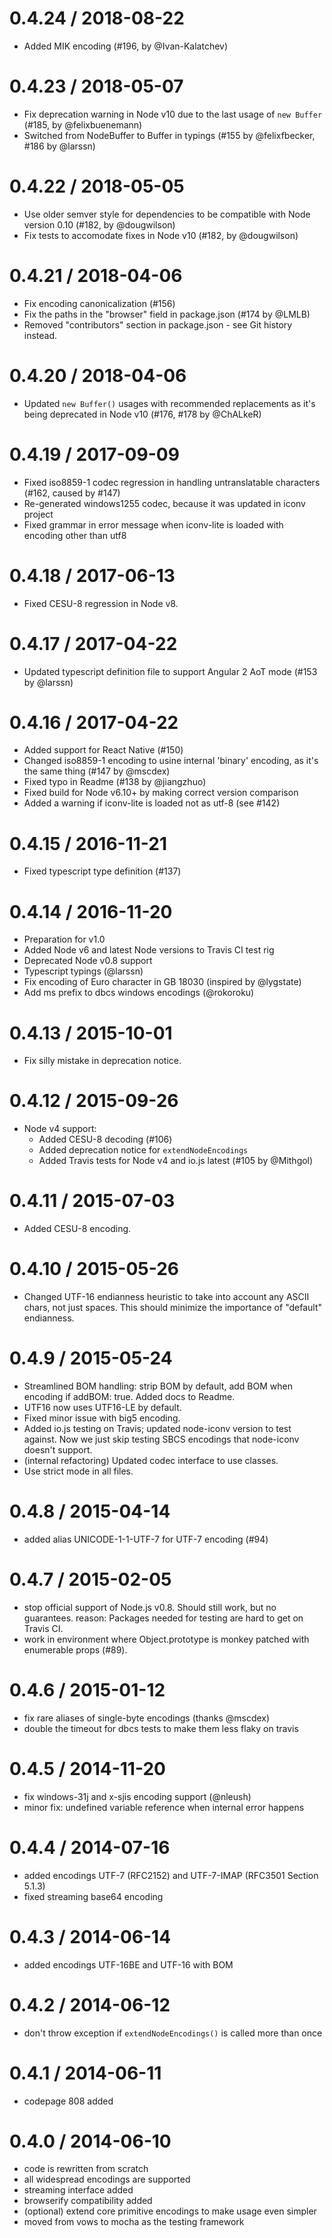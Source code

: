 # 0.4.24 / 2018-08-22
  * Added MIK encoding (#196, by @Ivan-Kalatchev)
# 0.4.23 / 2018-05-07
  * Fix deprecation warning in Node v10 due to the last usage of `new Buffer` (#185, by @felixbuenemann)
  * Switched from NodeBuffer to Buffer in typings (#155 by @felixfbecker, #186 by @larssn)
# 0.4.22 / 2018-05-05
  * Use older semver style for dependencies to be compatible with Node version 0.10 (#182, by @dougwilson)
  * Fix tests to accomodate fixes in Node v10 (#182, by @dougwilson)
# 0.4.21 / 2018-04-06
  * Fix encoding canonicalization (#156)
  * Fix the paths in the "browser" field in package.json (#174 by @LMLB)
  * Removed "contributors" section in package.json - see Git history instead.
# 0.4.20 / 2018-04-06
  * Updated `new Buffer()` usages with recommended replacements as it's being deprecated in Node v10 (#176, #178 by @ChALkeR)
# 0.4.19 / 2017-09-09
  * Fixed iso8859-1 codec regression in handling untranslatable characters (#162, caused by #147)
  * Re-generated windows1255 codec, because it was updated in iconv project
  * Fixed grammar in error message when iconv-lite is loaded with encoding other than utf8
# 0.4.18 / 2017-06-13
  * Fixed CESU-8 regression in Node v8.
# 0.4.17 / 2017-04-22
 * Updated typescript definition file to support Angular 2 AoT mode (#153 by @larssn)
# 0.4.16 / 2017-04-22
 * Added support for React Native (#150)
 * Changed iso8859-1 encoding to usine internal 'binary' encoding, as it's the same thing (#147 by @mscdex)
 * Fixed typo in Readme (#138 by @jiangzhuo)
 * Fixed build for Node v6.10+ by making correct version comparison
 * Added a warning if iconv-lite is loaded not as utf-8 (see #142)
# 0.4.15 / 2016-11-21
 * Fixed typescript type definition (#137)
# 0.4.14 / 2016-11-20
 * Preparation for v1.0
 * Added Node v6 and latest Node versions to Travis CI test rig
 * Deprecated Node v0.8 support
 * Typescript typings (@larssn)
 * Fix encoding of Euro character in GB 18030 (inspired by @lygstate)
 * Add ms prefix to dbcs windows encodings (@rokoroku)
# 0.4.13 / 2015-10-01
 * Fix silly mistake in deprecation notice.
# 0.4.12 / 2015-09-26
 * Node v4 support:
   * Added CESU-8 decoding (#106)
   * Added deprecation notice for `extendNodeEncodings`
   * Added Travis tests for Node v4 and io.js latest (#105 by @Mithgol)
# 0.4.11 / 2015-07-03
 * Added CESU-8 encoding.
# 0.4.10 / 2015-05-26
 * Changed UTF-16 endianness heuristic to take into account any ASCII chars, not
   just spaces. This should minimize the importance of "default" endianness.
# 0.4.9 / 2015-05-24
 * Streamlined BOM handling: strip BOM by default, add BOM when encoding if
   addBOM: true. Added docs to Readme.
 * UTF16 now uses UTF16-LE by default.
 * Fixed minor issue with big5 encoding.
 * Added io.js testing on Travis; updated node-iconv version to test against.
   Now we just skip testing SBCS encodings that node-iconv doesn't support.
 * (internal refactoring) Updated codec interface to use classes.
 * Use strict mode in all files.
# 0.4.8 / 2015-04-14
 * added alias UNICODE-1-1-UTF-7 for UTF-7 encoding (#94)
# 0.4.7 / 2015-02-05
 * stop official support of Node.js v0.8. Should still work, but no guarantees.
   reason: Packages needed for testing are hard to get on Travis CI.
 * work in environment where Object.prototype is monkey patched with enumerable
   props (#89).
# 0.4.6 / 2015-01-12
 * fix rare aliases of single-byte encodings (thanks @mscdex)
 * double the timeout for dbcs tests to make them less flaky on travis
# 0.4.5 / 2014-11-20
 * fix windows-31j and x-sjis encoding support (@nleush)
 * minor fix: undefined variable reference when internal error happens
# 0.4.4 / 2014-07-16
 * added encodings UTF-7 (RFC2152) and UTF-7-IMAP (RFC3501 Section 5.1.3)
 * fixed streaming base64 encoding
# 0.4.3 / 2014-06-14
 * added encodings UTF-16BE and UTF-16 with BOM
# 0.4.2 / 2014-06-12
 * don't throw exception if `extendNodeEncodings()` is called more than once
# 0.4.1 / 2014-06-11
 * codepage 808 added
# 0.4.0 / 2014-06-10
 * code is rewritten from scratch
 * all widespread encodings are supported
 * streaming interface added
 * browserify compatibility added
 * (optional) extend core primitive encodings to make usage even simpler
 * moved from vows to mocha as the testing framework
